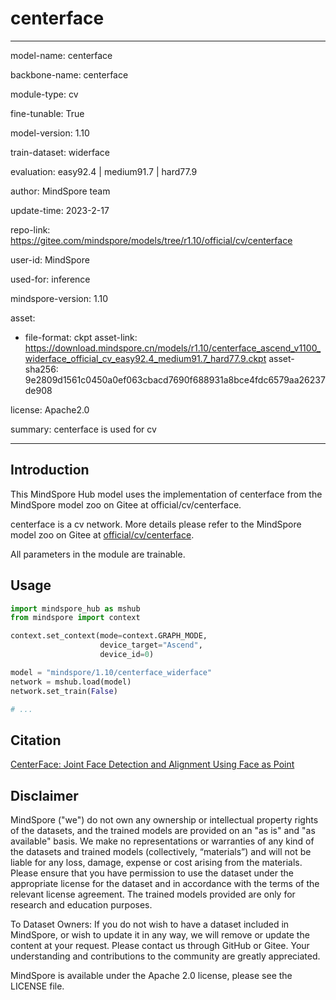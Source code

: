 # centerface

---

model-name: centerface

backbone-name: centerface

module-type: cv

fine-tunable: True

model-version: 1.10

train-dataset: widerface

evaluation: easy92.4 | medium91.7 | hard77.9

author: MindSpore team

update-time: 2023-2-17

repo-link: <https://gitee.com/mindspore/models/tree/r1.10/official/cv/centerface>

user-id: MindSpore

used-for: inference

mindspore-version: 1.10

asset:

-
    file-format: ckpt
    asset-link: <https://download.mindspore.cn/models/r1.10/centerface_ascend_v1100_widerface_official_cv_easy92.4_medium91.7_hard77.9.ckpt>
    asset-sha256: 9e2809d1561c0450a0ef063cbacd7690f688931a8bce4fdc6579aa26237de908

license: Apache2.0

summary: centerface is used for cv

---

## Introduction

This MindSpore Hub model uses the implementation of centerface from the MindSpore model zoo on Gitee at official/cv/centerface.

centerface is a cv network. More details please refer to the MindSpore model zoo on Gitee at [official/cv/centerface](https://gitee.com/mindspore/models/blob/r1.10/official/cv/centerface/README.md).

All parameters in the module are trainable.

## Usage

```python
import mindspore_hub as mshub
from mindspore import context

context.set_context(mode=context.GRAPH_MODE,
                    device_target="Ascend",
                    device_id=0)

model = "mindspore/1.10/centerface_widerface"
network = mshub.load(model)
network.set_train(False)

# ...
```

## Citation

[CenterFace: Joint Face Detection and Alignment Using Face as Point](https://arxiv.org/ftp/arxiv/papers/1911/1911.03599.pdf)

## Disclaimer

MindSpore ("we") do not own any ownership or intellectual property rights of the datasets, and the trained models are provided on an "as is" and "as available" basis. We make no representations or warranties of any kind of the datasets and trained models (collectively, “materials”) and will not be liable for any loss, damage, expense or cost arising from the materials. Please ensure that you have permission to use the dataset under the appropriate license for the dataset and in accordance with the terms of the relevant license agreement. The trained models provided are only for research and education purposes.

To Dataset Owners: If you do not wish to have a dataset included in MindSpore, or wish to update it in any way, we will remove or update the content at your request. Please contact us through GitHub or Gitee. Your understanding and contributions to the community are greatly appreciated.

MindSpore is available under the Apache 2.0 license, please see the LICENSE file.
